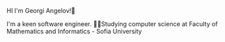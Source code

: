 HI I'm Georgi Angelov!👋

I'm a keen software engineer. 
👨‍🎓Studying computer science at Faculty of Mathematics and Informatics - Sofia University
